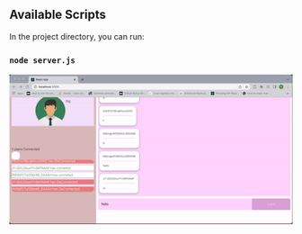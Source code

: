 ## Available Scripts

In the project directory, you can run:

### `node server.js`


<img src ="./sampleGif.gif" alt="sampleGif">
